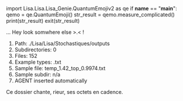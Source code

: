 
import Lisa.Lisa.Lisa_Genie.QuantumEmojiv2 as qe
if __name__ == "__main__":
  qemo = qe.QuantumEmoji()
  str_result = qemo.measure_complicated()
  print(str_result)
  exit(str_result)

... Hey look somwhere else >.< !

1. Path: ./Lisa/Lisa/Stochastiques/outputs
2. Subdirectories: 0
3. Files: 152
4. Example types: .txt
5. Sample file: temp_1.42_top_0.9974.txt
6. Sample subdir: n/a
7. AGENT inserted automatically

Ce dossier chante, rieur, ses octets en cadence.
